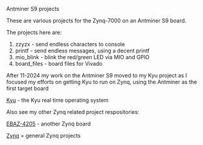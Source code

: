 Antminer S9 projects

These are various projects for the Zynq-7000 on an Antminer S9 board.

The projects here are:

1. zzyzx - send endless characters to console
1. printf - send endless messages, using a decent printf
1. mio_blink - blink the red/green LED via MIO and GPIO
1. board_files - board files for Vivado

After 11-2024 my work on the Antminer S9 moved to my Kyu project as
I focused my efforts on getting Kyu to run on Zynq, using the
Antminer as the first target board

[Kyu](https://github.com/trebisky/kyu) - the Kyu real time operating system

Also see my other Zynq related project respositories:

[EBAZ-4205](https://github.com/trebisky/ebaz4205_miner) - another Zynq board

[Zynq](https://github.com/trebisky/Zynq) = general Zynq projects

